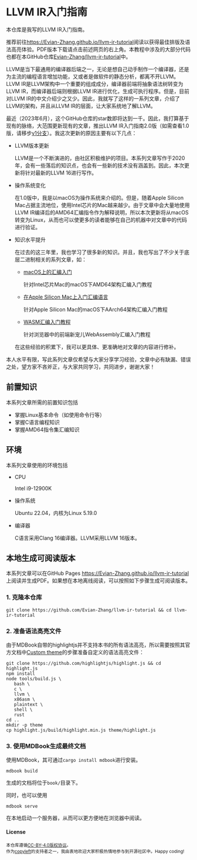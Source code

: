 # LLVM IR入门指南

本仓库是我写的LLVM IR入门指南。

推荐前往<https://Evian-Zhang.github.io/llvm-ir-tutorial>阅读以获得最佳排版及语法高亮体验。PDF版本下载请点击前述网页的右上角。本教程中涉及的大部分代码也都在本GitHub仓库[Evian-Zhang/llvm-ir-tutorial](https://github.com/Evian-Zhang/llvm-ir-tutorial)中。

LLVM是当下最通用的编译器后端之一，无论是想自己动手制作一个编译器，还是为主流的编程语言增加功能，又或者是做软件的静态分析，都离不开LLVM。LLVM IR是LLVM架构中一个重要的组成成分，编译器前端将抽象语法树转变为LLVM IR，而编译器后端则根据LLVM IR进行优化，生成可执行程序。但是，目前对LLVM IR的中文介绍少之又少。因此，我就写了这样的一系列文章，介绍了LLVM的架构，并且从LLVM IR的层面，让大家系统地了解LLVM。

最近（2023年6月），这个GitHub仓库的star数即将达到一千。因此，我打算基于现有的脉络，大范围更新现有的文章，推出LLVM IR入门指南2.0版（如需查看1.0版，请移步[v1分支](https://github.com/Evian-Zhang/llvm-ir-tutorial/tree/v1)）。我这次更新的原因主要有以下几点：

* LLVM版本更新

   LLVM是一个不断演进的，由社区积极维护的项目。本系列文章写作于2020年，会有一些落后的知识点，也会有一些新的技术没有涵盖到。因此，本次更新将针对最新的LLVM 16进行写作。
* 操作系统变化

   在1.0版中，我是以macOS为操作系统来介绍的。但是，随着Apple Silicon Mac占据主流地位，使用Intel芯片的Mac越来越少。由于文章中会大量地使用LLVM IR编译后的AMD64汇编指令作为解释说明，所以本次更新将从macOS转变为Linux，从而也可以使更多的读者能够在自己的机器中对文章中的代码进行验证。
* 知识水平提升

   在过去的这三年里，我也学习了很多新的知识。并且，我也写出了不少关于底层二进制相关的系列文章，如：

   * [macOS上的汇编入门](https://github.com/Evian-Zhang/Assembly-on-macOS)

      针对Intel芯片Mac的macOS下AMD64架构汇编入门教程
   * [在Apple Silicon Mac上入门汇编语言](https://github.com/Evian-Zhang/learn-assembly-on-Apple-Silicon-Mac)

      针对Apple Silicon Mac的macOS下AArch64架构汇编入门教程
   * [WASM汇编入门教程](https://github.com/Evian-Zhang/wasm-tutorial)

      针对浏览器中的前端新宠儿WebAssembly汇编入门教程

   在这些经验的积累下，我可以更具体、更准确地对文章的内容进行修补。

本人水平有限，写此系列文章仅希望与大家分享学习经验，文章中必有缺漏、错误之处，望方家不吝斧正，与大家共同学习，共同进步，谢谢大家！

## 前置知识

本系列文章所需的前置知识包括

* 掌握Linux基本命令（如使用命令行等）
* 掌握C语言编程知识
* 掌握AMD64指令集汇编知识

## 环境

本系列文章使用的环境包括

* CPU

   Intel i9-12900K
* 操作系统

   Ubuntu 22.04，内核为Linux 5.19.0
* 编译器

   C语言采用Clang 16编译器。LLVM采用LLVM 16版本。

## 本地生成可阅读版本

本系列文章可以在GitHub Pages <https://Evian-Zhang.github.io/llvm-ir-tutorial>上阅读并生成PDF。如果想在本地离线阅读，可以按照如下步骤生成可阅读版本。

### 1. 克隆本仓库

```shell
git clone https://github.com/Evian-Zhang/llvm-ir-tutorial && cd llvm-ir-tutorial
```

### 2. 准备语法高亮文件

由于MDBook自带的highlightjs并不支持本书的所有语法高亮，所以需要按照其官方文档中[Custom theme](https://rust-lang.github.io/mdBook/format/theme/syntax-highlighting.html#custom-theme)的步骤准备自定义的语法高亮文件：

```shell
git clone https://github.com/highlightjs/highlight.js && cd highlight.js
npm install
node tools/build.js \
   bash \
   c \
   llvm \
   x86asm \
   plaintext \
   shell \
   rust
cd ..
mkdir -p theme
cp highlight.js/build/highlight.min.js theme/highlight.js
```

### 3. 使用MDBook生成最终文档

使用MDBook，其可通过`cargo install mdbook`进行安装。

```shell
mdbook build
```

生成的文档将位于`book/`目录下。

同时，也可以使用

```shell
mdbook serve
```

在本地启动一个服务器，从而可以更方便地在浏览器中阅读。

#### License

<sup>
本仓库遵循<a href="https://creativecommons.org/licenses/by/4.0/">CC-BY-4.0版权协议</a>。
</sup>

<br/>

<sub>
作为<a href="https://copyleft.org/">copyleft</a>的支持者之一，我由衷地欢迎大家积极热情地参与到开源社区中。Happy coding!
</sub>
